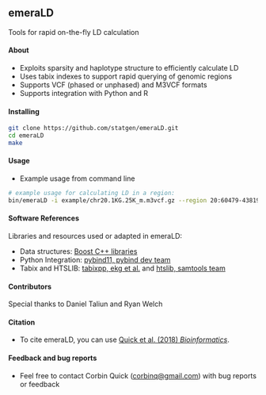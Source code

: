 ## emeraLD
Tools for rapid on-the-fly LD calculation
#### About
- Exploits sparsity and haplotype structure to efficiently calculate LD 
- Uses tabix indexes to support rapid querying of genomic regions
- Supports VCF (phased or unphased) and M3VCF formats
- Supports integration with Python and R

#### Installing 
```bash
git clone https://github.com/statgen/emeraLD.git  
cd emeraLD  
make  
```
#### Usage 
- Example usage from command line  
```bash
# example usage for calculating LD in a region:
bin/emeraLD -i example/chr20.1KG.25K_m.m3vcf.gz --region 20:60479-438197 --stdout | bgzip -c > output.txt.gz

```

#### Software References
Libraries and resources used or adapted in emeraLD:
- Data structures: [Boost C++ libraries](https://www.boost.org/)
- Python Integration: [pybind11, pybind dev team](https://github.com/pybind/pybind11)
- Tabix and HTSLIB: [tabixpp, ekg et al.](https://github.com/ekg/tabixpp) and [htslib, samtools team](https://github.com/samtools/htslib)

#### Contributors
Special thanks to Daniel Taliun and Ryan Welch

#### Citation
- To cite emeraLD, you can use [Quick et al. (2018) *Bioinformatics*](https://doi.org/10.1093/bioinformatics/bty547).

#### Feedback and bug reports
- Feel free to contact Corbin Quick (corbinq@gmail.com) with bug reports or feedback

